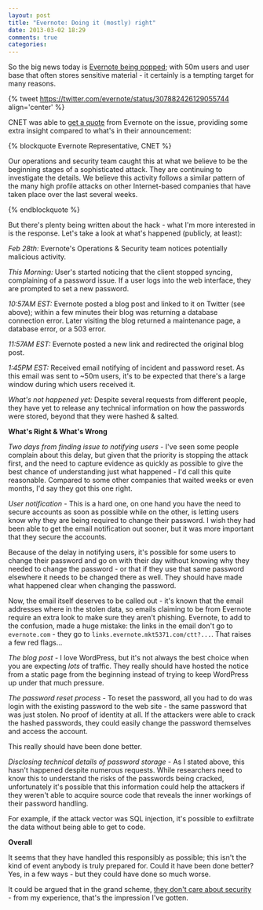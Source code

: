 ```yaml
---
layout: post
title: "Evernote: Doing it (mostly) right"
date: 2013-03-02 18:29
comments: true
categories: 
---
```


So the big news today is [Evernote being popped](http://evernote.com/corp/news/password_reset.php); with 50m users and user base that often stores sensitive material - it certainly is a tempting target for many reasons.

{% tweet https://twitter.com/evernote/status/307882426129055744 align='center' %}

CNET was able to [get a quote](http://news.cnet.com/8301-1009_3-57572212-83/online-note-service-evernote-latest-firm-to-get-hacked/) from Evernote on the issue, providing some extra insight compared to what's in their announcement:

{% blockquote Evernote Representative, CNET %}

Our operations and security team caught this at what we believe to be the beginning stages of a sophisticated attack. They are continuing to investigate the details. We believe this activity follows a similar pattern of the many high profile attacks on other Internet-based companies that have taken place over the last several weeks.

{% endblockquote %}

But there's plenty being written about the hack - what I'm more interested in is the response. Let's take a look at what's happened (publicly, at least):

*Feb 28th:* Evernote's Operations & Security team notices potentially malicious activity.

*This Morning:* User's started noticing that the client stopped syncing, complaining of a password issue. If a user logs into the web interface, they are prompted to set a new password.

*10:57AM EST:* Evernote posted a blog post and linked to it on Twitter (see above); within a few minutes their blog was returning a database connection error. Later visiting the blog returned a maintenance page, a database error, or a 503 error.

*11:57AM EST:* Evernote posted a new link and redirected the original blog post.

*1:45PM EST:* Received email notifying of incident and password reset. As this email was sent to ~50m users, it's to be expected that there's a large window during which users received it.

*What's not happened yet:* Despite several requests from different people, they have yet to release any technical information on how the passwords were stored, beyond that they were hashed & salted.

**What's Right & What's Wrong**

*Two days from finding issue to notifying users* - I've seen some people complain about this delay, but given that the priority is stopping the attack first, and the need to capture evidence as quickly as possible to give the best chance of understanding just what happened - I'd call this quite reasonable. Compared to some other companies that waited weeks or even months, I'd say they got this one right.

*User notification* - This is a hard one, on one hand you have the need to secure accounts as soon as possible while on the other, is letting users know why they are being required to change their password. I wish they had been able to get the email notification out sooner, but it was more important that they secure the accounts.

Because of the delay in notifying users, it's possible for some users to change their password and go on with their day without knowing why they needed to change the password - or that if they use that same password elsewhere it needs to be changed there as well. They should have made what happened clear when changing the password.

Now, the email itself deserves to be called out - it's known that the email addresses where in the stolen data, so emails claiming to be from Evernote require an extra look to make sure they aren't phishing. Evernote, to add to the confusion, made a huge mistake: the links in the email don't go to `evernote.com` - they go to `links.evernote.mkt5371.com/ctt?...`. That raises a few red flags...

*The blog post* - I love WordPress, but it's not always the best choice when you are expecting *lots* of traffic. They really should have hosted the notice from a static page from the beginning instead of trying to keep WordPress up under that much pressure.

*The password reset process* - To reset the password, all you had to do was login with the existing password to the web site - the same password that was just stolen. No proof of identity at all. If the attackers were able to crack the hashed passwords, they could easily change the password themselves and access the account. 

This really should have been done better.

*Disclosing technical details of password storage* - As I stated above, this hasn't happened despite numerous requests. While researchers need to know this to understand the risks of the passwords being cracked, unfortunately it's possible that this information could help the attackers if they weren't able to acquire source code that reveals the inner workings of their password handling.

For example, if the attack vector was SQL injection, it's possible to exfiltrate the data without being able to get to code. 

**Overall**

It seems that they have handled this responsibly as possible; this isn't the kind of event anybody is truly prepared for. Could it have been done better? Yes, in a few ways - but they could have done so much worse.

It could be argued that in the grand scheme, [they don't care about security](http://markpercival.us/post/44391805072/evernote-doesnt-really-care-about-security) - from my experience, that's the impression I've gotten.
